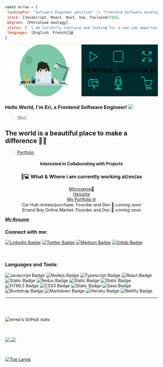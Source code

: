  ```javascript
const errea = {
  lookingFor: "Software Engineer position" || "Frontend Software developer",
  stack: [JavaScript, React, Nuxt, Vue, Tailwind/CSS],
  Degrees: [Petroleum Geology],
  status: [' I am Currently learning and looking for a new job opportunity],
  languages: [English, French]💼💻
}
```

<a  align="full-width"><img  height="170" width= "" src="errea/../images/FB.gif"></a>
### Hello World, I'm Eri, a Frontend Software Engineer! <img src="https://media.giphy.com/media/hvRJCLFzcasrR4ia7z/giphy.gif" width="50px">

> [Bio]

## The world is a beautiful place to make a difference 👋🤓

> [Portfolio](https://errea.github.io/my_portfolio/)

<h4 align="center"> Interested in Collaborating with Projects </h3>  

<h3 align="center">💼💻 What & Where i am currently working at/on/as</h3>
<p align="center">
<a href="https://www.microverse.org/">Microverse💼</a><br>
<a href="https://heroshe.com/">Heroshe</a><br>
<a href="https://errea.github.io/my_portfolio/">My Portfolio 🌐</a><br>
Car Hub rentals/purchase: Founder and Dev 🚀 <em>coming soon</em><br>
Errand Boy Online Market: Founder and Dev 🚀 <em>coming soon</em><br>

[**_My Resume_**](https://docs.google.com/document/d/1KHuAgHJpximd4XGbjQWwfNuEsHC2yZaX/edit)

### Connect with me:



[![Linkedin Badge](https://img.shields.io/badge/LinkedIn-0077B5?style=for-the-badge&logo=linkedin&logoColor=white&link=https://www.linkedin.com/in/eri-ngozi-okereafor/)](https://www.linkedin.com/in/eri-ngozi-okereafor/)
[![Twitter Badge](https://img.shields.io/badge/Twitter-1DA1F2?style=for-the-badge&logo=twitter&logoColor=white&link=https://twitter.com/bkshjs)](https://twitter.com/Erreakay)
[![Medium Badge](https://img.shields.io/badge/Medium-12100E?style=for-the-badge&logo=medium&logoColor=white&link=https://mbakr6821.medium.com/)](https://medium.com/@erreakezy)
[![Gitlab Badge](https://img.shields.io/badge/GitLab-330F63?style=for-the-badge&logo=gitlab&logoColor=white&link=https://gitlab.com/bksh-js)](https://gitlab.com/erreakezy)

<br />

### Languages and Tools:


![Javascript Badge](https://img.shields.io/badge/JavaScript-F7DF1E?style=for-the-badge&logo=javascript&logoColor=black)
![Nodejs Badge](https://img.shields.io/badge/Node.js-43853D?style=for-the-badge&logo=node.js&logoColor=white)
![Typescript Badge](https://img.shields.io/badge/TypeScript-007ACC?style=for-the-badge&logo=typescript&logoColor=white)
![React Badge](https://img.shields.io/badge/React-20232A?style=for-the-badge&logo=react&logoColor=61DAFB)
![Static Badge](https://img.shields.io/badge/Vue.JS-%2335485e?style=for-the-badge&logo=Vue.js&logoSize=auto)
![Redux Badge](https://img.shields.io/badge/Redux-593D88?style=for-the-badge&logo=redux&logoColor=white)
![Static Badge](https://img.shields.io/badge/vuetify-%231867C0?style=for-the-badge&logo=vuetify&logoSize=auto)
![Static Badge](https://img.shields.io/badge/vite-%2315171e?style=for-the-badge&logo=vite&logoSize=auto)
![HTML5 Badge](https://img.shields.io/badge/HTML5-E34F26?style=for-the-badge&logo=html5&logoColor=white)
![CSS3 Badge](https://img.shields.io/badge/CSS3-1572B6?style=for-the-badge&logo=css3&logoColor=white)
![Static Badge](https://img.shields.io/badge/Tailwind-%23030712?style=for-the-badge&logo=Tailwind%20css&logoSize=auto)
![Sass Badge](https://img.shields.io/badge/Sass-CC6699?style=for-the-badge&logo=sass&logoColor=white)
![Bootstrap Badge](https://img.shields.io/badge/Bootstrap-563D7C?style=for-the-badge&logo=bootstrap&logoColor=white)
![Markdown Badge](https://img.shields.io/badge/Markdown-000000?style=for-the-badge&logo=markdown&logoColor=white)
![Heroku Badge](https://img.shields.io/badge/Heroku-430098?style=for-the-badge&logo=heroku&logoColor=white)
![Netlify Badge](https://img.shields.io/badge/Netlify-00C7B7?style=for-the-badge&logo=netlify&logoColor=white)

---

<br />

<br />

![errea's GitHub stats](https://github-readme-stats.vercel.app/api?username=errea&show_icons=true&theme=tokyonight)

<br />
<br />

<a href="https://github.com/errea/github-readme-stats">
  <img align="center" src="https://github-readme-stats.vercel.app/api/pin/?username=anuraghazra&repo=github-readme-stats" />
</a>
<a href="https://github.com/errea/convoychat">
  <img align="center" src="https://github-readme-stats.vercel.app/api/pin/?username=anuraghazra&repo=convoychat" />
</a>

<br />
<br />
<br />


[![Top Langs](https://github-readme-stats.vercel.app/api/top-langs/?username=errea&show_icons=true&theme=radical&layout=compact)](https://github.com/errea/github-readme-stats)

[Portfolio]: https://fast-wave-79751.herokuapp.com/
[LinkedIn]: https://www.linkedin.com/in/m-bakr/
[Twitter]: https://twitter.com/bkshjs
[Microverse]: https://www.microverse.org/
[Facebook]: https://www.facebook.com/mahmoud.bakr.1460/
<!--


Here are some ideas to get you started:

- 🔭 I’m currently working on ...
- 🌱 I’m currently learning ...
- 👯 I’m looking to collaborate on ...
- 🤔 I’m looking for help with ...
- 💬 Ask me about ...
- 📫 How to reach me: ...
- 😄 Pronouns: ...
- ⚡ Fun fact: ...
-->
